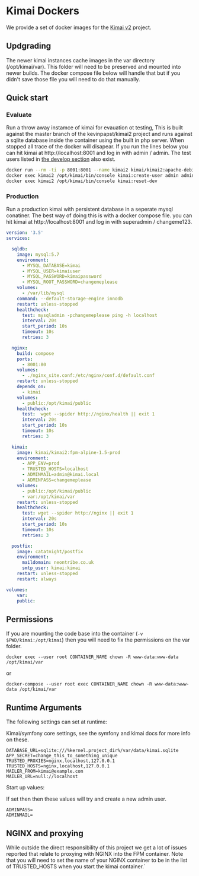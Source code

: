 # Kimai Dockers

We provide a set of docker images for the [Kimai v2](https://github.com/kevinpapst/kimai2) project.

## Updgrading

The newer kimai instances cache images in the var directory (/opt/kimai/var).  This folder will need to be preserved and mounted into newer builds.  The docker compose file below will handle that but if you didn't save those file you will need to do that manually.

## Quick start

### Evaluate

Run a throw away instamce of kimai for evauation ot testing,  This is built against the master branch of the kevinpapst/kimai2 project and runs against a sqlite database inside the container using the built in php server.  When stopped all trace of the docker will disapear.  If you run the lines below you can hit kimai at http://localhost:8001 and log in with admin / admin.  The test users listed in [the develop section](https://www.kimai.org/documentation/installation.html) also exist.

```bash
docker run --rm -ti -p 8001:8001 --name kimai2 kimai/kimai2:apache-debian-master-prod
docker exec kimai2 /opt/kimai/bin/console kimai:create-user admin admin@example.com ROLE_SUPER_ADMIN adminsecret
docker exec kimai2 /opt/kimai/bin/console kimai:reset-dev
```

### Production

Run a production kimai with persistent database in a seperate mysql conatiner. The best way of doing this is with a docker compose file. you can hit kimai at http://localhost:8001 and log in with superadmin / changeme123.

```yaml
version: '3.5'
services:

  sqldb:
    image: mysql:5.7
    environment:
      - MYSQL_DATABASE=kimai
      - MYSQL_USER=kimaiuser
      - MYSQL_PASSWORD=kimaipassword
      - MYSQL_ROOT_PASSWORD=changemeplease
    volumes:
      - /var/lib/mysql
    command: --default-storage-engine innodb
    restart: unless-stopped
    healthcheck:
      test: mysqladmin -pchangemeplease ping -h localhost
      interval: 20s
      start_period: 10s
      timeout: 10s
      retries: 3 

  nginx:
    build: compose
    ports:
      - 8001:80
    volumes:
      - ./nginx_site.conf:/etc/nginx/conf.d/default.conf
    restart: unless-stopped
    depends_on:
      - kimai
    volumes:
      - public:/opt/kimai/public
    healthcheck:
      test:  wget --spider http://nginx/health || exit 1 
      interval: 20s
      start_period: 10s
      timeout: 10s
      retries: 3 

  kimai:
    image: kimai/kimai2:fpm-alpine-1.5-prod
    environment:
      - APP_ENV=prod
      - TRUSTED_HOSTS=localhost
      - ADMINMAIL=admin@kimai.local
      - ADMINPASS=changemeplease
    volumes:
      - public:/opt/kimai/public
      - var:/opt/kimai/var
    restart: unless-stopped
    healthcheck:
      test: wget --spider http://nginx || exit 1
      interval: 20s
      start_period: 10s
      timeout: 10s
      retries: 3

  postfix:
    image: catatnight/postfix
    environment:
      maildomain: neontribe.co.uk
      smtp_user: kimai:kimai
    restart: unless-stopped
    restart: always

volumes:
    var:
    public:

```

## Permissions

If you are mounting the code base into the container (```-v $PWD/kimai:/opt/kimai```) then you will need to fix the permissions on the var folder.

    docker exec --user root CONTAINER_NAME chown -R www-data:www-data /opt/kimai/var

or

    docker-compose --user root exec CONTAINER_NAME chown -R www-data:www-data /opt/kimai/var


## Runtime Arguments

The following settings can set at runtime:

Kimai/symfony core settings, see the symfony and kimai docs for more info on these.

```
DATABASE_URL=sqlite:///%kernel.project_dir%/var/data/kimai.sqlite
APP_SECRET=change_this_to_something_unique
TRUSTED_PROXIES=nginx,localhost,127.0.0.1
TRUSTED_HOSTS=nginx,localhost,127.0.0.1
MAILER_FROM=kimai@example.com
MAILER_URL=null://localhost
```

Start up values:

If set then then these values will try and create a new admin user.

```
ADMINPASS=
ADMINMAIL=
```

## NGINX and proxying

While outside the direct responsibility of this project we get a lot of issues reported that relate to proxying with NGINX into the FPM container.  Note that you will need to set the name of your NGINX container to be in the list of TRUSTED_HOSTS when you start the kimai container.`
